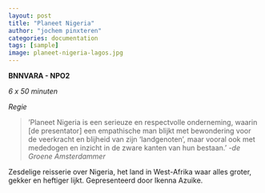 ```yaml
---
layout: post
title: "Planeet Nigeria"
author: "jochem pinxteren"
categories: documentation
tags: [sample]
image: planeet-nigeria-lagos.jpg
---
```


**BNNVARA - NPO2**

*6 x 50 minuten*

*Regie*

> ’Planeet Nigeria is een serieuze en respectvolle onderneming, waarin [de presentator] een empathische man blijkt met bewondering voor de veerkracht en blijheid van zijn ‘landgenoten’, maar vooral ook met mededogen en inzicht in de zware kanten van hun bestaan.’ -*de Groene Amsterdammer*

Zesdelige reisserie over Nigeria, het land in West-Afrika waar alles groter, gekker en heftiger lijkt. Gepresenteerd door Ikenna Azuike.